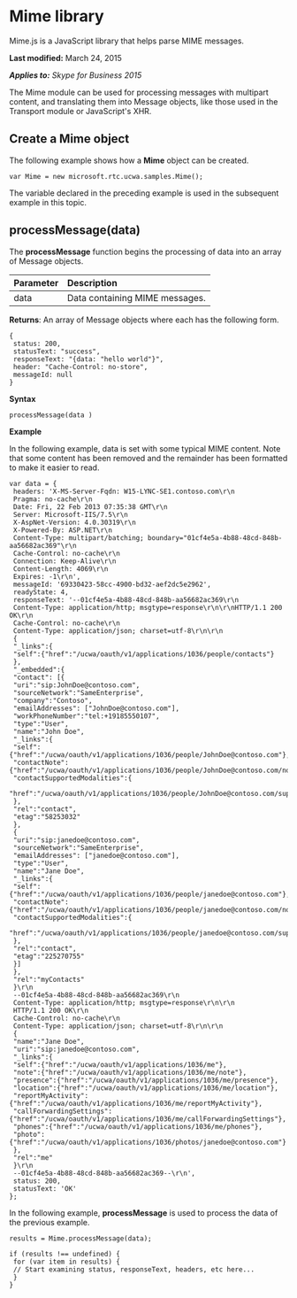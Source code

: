 
# Mime library
Mime.js is a JavaScript library that helps parse MIME messages.

 **Last modified:** March 24, 2015

 _**Applies to:** Skype for Business 2015_

The Mime module can be used for processing messages with multipart content, and translating them into Message objects, like those used in the Transport module or JavaScript's XHR.


## Create a Mime object

The following example shows how a **Mime** object can be created.


```
var Mime = new microsoft.rtc.ucwa.samples.Mime();
```

The variable declared in the preceding example is used in the subsequent example in this topic.


## processMessage(data)

The **processMessage** function begins the processing of data into an array of Message objects.



|**Parameter**|**Description**|
|:-----|:-----|
|data|Data containing MIME messages.|
 **Returns**: An array of Message objects where each has the following form.




```
{
 status: 200,
 statusText: "success",
 responseText: "{data: "hello world"}",
 header: "Cache-Control: no-store",
 messageId: null
}
```

 **Syntax**




```
processMessage(data )
```

 **Example**

In the following example, data is set with some typical MIME content. Note that some content has been removed and the remainder has been formatted to make it easier to read.




```
var data = {
 headers: 'X-MS-Server-Fqdn: W15-LYNC-SE1.contoso.com\r\n
 Pragma: no-cache\r\n
 Date: Fri, 22 Feb 2013 07:35:38 GMT\r\n
 Server: Microsoft-IIS/7.5\r\n
 X-AspNet-Version: 4.0.30319\r\n
 X-Powered-By: ASP.NET\r\n
 Content-Type: multipart/batching; boundary="01cf4e5a-4b88-48cd-848b-aa56682ac369"\r\n
 Cache-Control: no-cache\r\n
 Connection: Keep-Alive\r\n
 Content-Length: 4069\r\n
 Expires: -1\r\n',
 messageId: '69330423-58cc-4900-bd32-aef2dc5e2962',
 readyState: 4,
 responseText: '--01cf4e5a-4b88-48cd-848b-aa56682ac369\r\n
 Content-Type: application/http; msgtype=response\r\n\r\nHTTP/1.1 200 OK\r\n
 Cache-Control: no-cache\r\n
 Content-Type: application/json; charset=utf-8\r\n\r\n﻿
 {
 "_links":{
 "self":{"href":"/ucwa/oauth/v1/applications/1036/people/contacts"}
 },
 "_embedded":{
 "contact": [{
 "uri":"sip:JohnDoe@contoso.com",
 "sourceNetwork":"SameEnterprise",
 "company":"Contoso",
 "emailAddresses": ["JohnDoe@contoso.com"],
 "workPhoneNumber":"tel:+19185550107",
 "type":"User",
 "name":"John Doe",
 "_links":{
 "self":{"href":"/ucwa/oauth/v1/applications/1036/people/JohnDoe@contoso.com"},
 "contactNote":{"href":"/ucwa/oauth/v1/applications/1036/people/JohnDoe@contoso.com/note"},
 "contactSupportedModalities":{
 "href":"/ucwa/oauth/v1/applications/1036/people/JohnDoe@contoso.com/supportedMedia"}
 },
 "rel":"contact",
 "etag":"58253032"
 },
 {
 "uri":"sip:janedoe@contoso.com",
 "sourceNetwork":"SameEnterprise",
 "emailAddresses": ["janedoe@contoso.com"],
 "type":"User",
 "name":"Jane Doe",
 "_links":{
 "self":{"href":"/ucwa/oauth/v1/applications/1036/people/janedoe@contoso.com"},
 "contactNote":{"href":"/ucwa/oauth/v1/applications/1036/people/janedoe@contoso.com/note"},
 "contactSupportedModalities":{
 "href":"/ucwa/oauth/v1/applications/1036/people/janedoe@contoso.com/supportedMedia"}
 },
 "rel":"contact",
 "etag":"225270755"
 }]
 },
 "rel":"myContacts"
 }\r\n
 --01cf4e5a-4b88-48cd-848b-aa56682ac369\r\n
 Content-Type: application/http; msgtype=response\r\n\r\n
 HTTP/1.1 200 OK\r\n
 Cache-Control: no-cache\r\n
 Content-Type: application/json; charset=utf-8\r\n\r\n
 {
 "name":"Jane Doe",
 "uri":"sip:janedoe@contoso.com",
 "_links":{
 "self":{"href":"/ucwa/oauth/v1/applications/1036/me"},
 "note":{"href":"/ucwa/oauth/v1/applications/1036/me/note"},
 "presence":{"href":"/ucwa/oauth/v1/applications/1036/me/presence"},
 "location":{"href":"/ucwa/oauth/v1/applications/1036/me/location"},
 "reportMyActivity":{"href":"/ucwa/oauth/v1/applications/1036/me/reportMyActivity"},
 "callForwardingSettings":{"href":"/ucwa/oauth/v1/applications/1036/me/callForwardingSettings"},
 "phones":{"href":"/ucwa/oauth/v1/applications/1036/me/phones"},
 "photo":{"href":"/ucwa/oauth/v1/applications/1036/photos/janedoe@contoso.com"}
 },
 "rel":"me"
 }\r\n
 --01cf4e5a-4b88-48cd-848b-aa56682ac369--\r\n',
 status: 200,
 statusText: 'OK'
};

```

In the following example, **processMessage** is used to process the data of the previous example.




```
results = Mime.processMessage(data);

if (results !== undefined) {
 for (var item in results) {
 // Start examining status, responseText, headers, etc here...
 }
}
```

